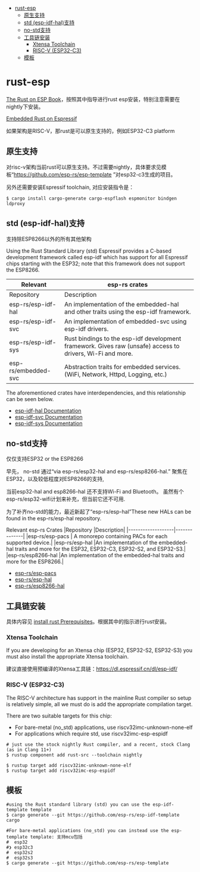 
- [rust-esp](#rust-esp)
  - [原生支持](#原生支持)
  - [std (esp-idf-hal)支持](#std-esp-idf-hal支持)
  - [no-std支持](#no-std支持)
  - [工具链安装](#工具链安装)
    - [Xtensa Toolchain](#xtensa-toolchain)
    - [RISC-V (ESP32-C3)](#risc-v-esp32-c3)
  - [模板](#模板)

# rust-esp
[The Rust on ESP Book](https://esp-rs.github.io/book/dependencies/index.html)，按照其中指导进行rust esp安装，特别注意需要在nightly下安装。


[Embedded Rust on Espressif](https://espressif-trainings.ferrous-systems.com/01_intro.html)

如果架构是RISC-V，那rust是可以原生支持的，例如ESP32-C3 platform

## 原生支持
对risc-v架构当前rust可以原生支持。不过需要nightly，具体要求见模板“https://github.com/esp-rs/esp-template ”对esp32-c3生成的项目。

另外还需要安装Espressif toolchain, 对应安装指令是：
```shell
$ cargo install cargo-generate cargo-espflash espmonitor bindgen ldproxy
```

## std (esp-idf-hal)支持

支持除ESP8266以外的所有其他架构

Using the Rust Standard Library (std)
Espressif provides a C-based development framework called esp-idf which has support for all Espressif chips starting with the ESP32; note that this framework does not support the ESP8266.

|Relevant           | esp-rs crates|
|-------------------|--------------|
|Repository	        |Description|
|esp-rs/esp-idf-hal	|An implementation of the embedded-hal and other traits using the esp-idf framework.|
|esp-rs/esp-idf-svc	|An implementation of embedded-svc using esp-idf drivers.|
|esp-rs/esp-idf-sys	|Rust bindings to the esp-idf development framework. Gives raw (unsafe) access to drivers, Wi-Fi and more.|
|esp-rs/embedded-svc|Abstraction traits for embedded services. (WiFi, Network, Httpd, Logging, etc.)|


The aforementioned crates have interdependencies, and this relationship can be seen below.

- [esp-idf-hal Documentation](https://esp-rs.github.io/esp-idf-hal/esp_idf_hal/)
- [esp-idf-svc Documentation](https://esp-rs.github.io/esp-idf-svc/esp_idf_svc/)
- [esp-idf-sys Documentation](https://esp-rs.github.io/esp-idf-sys/esp_idf_sys/)

## no-std支持

仅仅支持ESP32 or the ESP8266

早先， no-std 通过“via esp-rs/esp32-hal and esp-rs/esp8266-hal.” 聚焦在ESP32，以及较低程度对ESP8266的支持, 

当前esp32-hal and esp8266-hal 还不支持Wi-Fi and Bluetooth。 虽然有个 esp-rs/esp32-wifi计划来补充，但当前它还不可用.

为了补齐no-std的能力，最近新起了“esp-rs/esp-hal”These new HALs can be found in the esp-rs/esp-hal repository.

Relevant esp-rs Crates
|Repository	        |Description|
|-------------------|--------------|
|esp-rs/esp-pacs	| A monorepo containing PACs for each supported device.|
|esp-rs/esp-hal	    |An implementation of the embedded-hal traits and more for the ESP32, ESP32-C3, ESP32-S2, and ESP32-S3.|
|esp-rs/esp8266-hal	|An implementation of the embedded-hal traits and more for the ESP8266.|

- [esp-rs/esp-pacs](https://github.com/esp-rs/esp-pacs)	
- [esp-rs/esp-hal](https://github.com/esp-rs/esp-hal)	   
- [esp-rs/esp8266-hal](https://github.com/esp-rs/esp8266-hal)

## 工具链安装

具体内容见 [install rust Prerequisites](https://esp-rs.github.io/book/dependencies/installing-rust.html)。根据其中的指示进行rust安装。

### Xtensa Toolchain
If you are developing for an Xtensa chip (ESP32, ESP32-S2, ESP32-S3) you must also install the appropriate Xtensa toolchain.

建议直接使用预编译的Xtensa工具链：https://dl.espressif.cn/dl/esp-idf/

### RISC-V (ESP32-C3)
The RISC-V architecture has support in the mainline Rust compiler so setup is relatively simple, all we must do is add the appropriate compilation target.

There are two suitable targets for this chip:

- For bare-metal (no_std) applications, use riscv32imc-unknown-none-elf
- For applications which require std, use riscv32imc-esp-espidf

```shell
# just use the stock nightly Rust compiler, and a recent, stock Clang (as in Clang 11+)
$ rustup component add rust-src --toolchain nightly

$ rustup target add riscv32imc-unknown-none-elf
$ rustup target add riscv32imc-esp-espidf
```

## 模板

```shell
#using the Rust standard library (std) you can use the esp-idf-template template
$ cargo generate --git https://github.com/esp-rs/esp-idf-template cargo

#For bare-metal applications (no_std) you can instead use the esp-template template: 支持mcu包括
#  esp32
#❯ esp32c3
#  esp32s2
#  esp32s3
$ cargo generate --git https://github.com/esp-rs/esp-template 
```